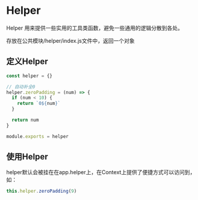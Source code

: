 # Helper

Helper 用来提供一些实用的工具类函数，避免一些通用的逻辑分散到各处。

存放在公共模块/helper/index.js文件中，返回一个对象

## 定义Helper

```javascript
const helper = {}

// 自动补全0
helper.zeroPadding = (num) => {
  if (num < 10) {
    return `0${num}`
  }

  return num
}

module.exports = helper
```

## 使用Helper

helper默认会被挂在在app.helper上，在Context上提供了便捷方式可以访问到，如：

```javascript
this.helper.zeroPadding(9)
```

